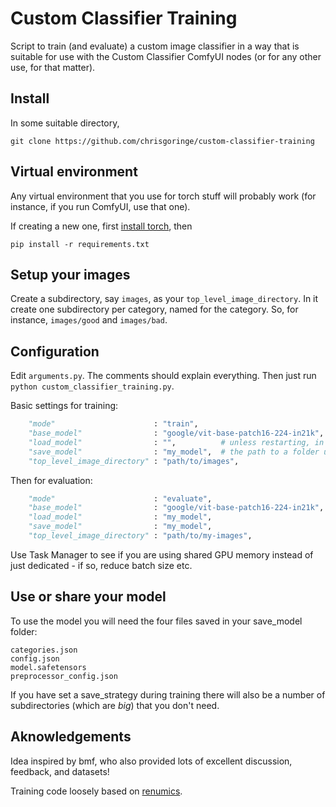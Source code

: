 # Custom Classifier Training

Script to train (and evaluate) a custom image classifier in a way that is suitable for use with the Custom Classifier ComfyUI nodes (or for any other use, for that matter).

## Install

In some suitable directory,
```
git clone https://github.com/chrisgoringe/custom-classifier-training
```

## Virtual environment

Any virtual environment that you use for torch stuff will probably work (for instance, if you run ComfyUI, use that one).

If creating a new one, first [install torch](https://pytorch.org/get-started/locally/), then 
```
pip install -r requirements.txt
```

## Setup your images

Create a subdirectory, say `images`, as your `top_level_image_directory`. In it create one subdirectory per category, named for the category. So, for instance, `images/good` and `images/bad`.

## Configuration

Edit `arguments.py`. The comments should explain everything. Then just run `python custom_classifier_training.py`.

Basic settings for training:

```python
    "mode"                      : "train",
    "base_model"                : "google/vit-base-patch16-224-in21k",    
    "load_model"                : "",          # unless restarting, in which case 'my_model'
    "save_model"                : "my_model",  # the path to a folder used to save
    "top_level_image_directory" : "path/to/images", 
```

Then for evaluation:
```python
    "mode"                      : "evaluate",
    "base_model"                : "google/vit-base-patch16-224-in21k",    
    "load_model"                : "my_model",   
    "save_model"                : "my_model",
    "top_level_image_directory" : "path/to/my-images", 
```

Use Task Manager to see if you are using shared GPU memory instead of just dedicated - if so, reduce batch size etc.

## Use or share your model

To use the model you will need the four files saved in your save_model folder:

```
categories.json
config.json
model.safetensors
preprocessor_config.json
```

If you have set a save_strategy during training there will also be a number of subdirectories (which are *big*) that you don't need.

## Aknowledgements

Idea inspired by bmf, who also provided lots of excellent discussion, feedback, and datasets!

Training code loosely based on [renumics](https://github.com/Renumics).